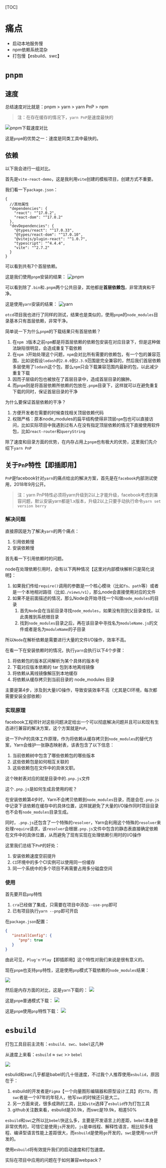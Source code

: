 [TOC]

# 痛点
- 启动本地服务慢
- npm依赖系统混杂
- 打包慢【esbuild、swc】

# `pnpm`
## 速度
总结速度对比就是：pnpm > yarn > yarn PnP > npm

> 注：在存在缓存的情况下，`yarn PnP`是速度最快的

![pnpm下载速度对比](https://camo.githubusercontent.com/83b108abddef5c40f6afc985fa8214edc92b6f2226a83d577074a720907463c8/68747470733a2f2f706e706d2e696f2f696d672f62656e63686d61726b732f616c6f7474612d66696c65732e737667)

这是`pnpm`的优势之一：速度是同类工具中最快的。

## 依赖
以下我会进行一组对比。

首先是`vite-react-demo`，这是我利用`vite`创建的模板项目，创建方式不重要。

我们看一下`package.json`：
```json5
{
  //其他属性
  "dependencies": {
    "react": "^17.0.2",
    "react-dom": "^17.0.2"
  },
  "devDependencies": {
    "@types/react": "^17.0.33",
    "@types/react-dom": "^17.0.10",
    "@vitejs/plugin-react": "^1.0.7",
    "typescript": "^4.4.4",
    "vite": "^2.7.2"
  }
}
```
可以看到共有7个首层依赖。

这是我们使用`pnpm`安装的结果：
![pnpm](https://pic.imgdb.cn/item/61f36fa22ab3f51d91afe9a4.jpg)

可以看到除了`.bin`和`.pnpm`两个公共目录，其他都是**首层依赖包**，非常清爽和干净。

这是使用`yarn`安装的结果：
![yarn](https://pic.imgdb.cn/item/61f370612ab3f51d91b096db.jpg)

`otcd`项目我也进行了同样的测试，结果也是类似的，使用`pnpm`的`node_modules`目录基本只有首层依赖，非常干净。

简单说一下为什么`pnpm`的下载结果只有首层依赖？

1. 在`npm 3`版本之前`npm`都是将首层依赖的依赖包安装在对应目录下，但是这种做法缺陷很明显，会造成重复下载依赖
2. 在`npm 3`开始处理这个问题，`npm`会对比所有需要的依赖包，有一个包的兼容范围，比如说假设`lodash`的`2.0.0`到`2.3.9`范围是完全兼容的，然后我们首层依赖多层使用了`lodash`这个包，那么`npm`只会下载兼容范围内最新的包，以此减少重复下载
3. 因而子层级的包也被放在了首层目录中，造成首层目录的臃肿。
4. 而`pnpm`则是将首层依赖所依赖的包放在`.pnpm`目录下，这样就可以在避免重复下载的同时，保证首层目录的干净

为什么要保证首层依赖的干净？
1. 方便开发者在需要的时候查找相关顶层依赖代码
2. 权限严格：原本node_modules的扁平结构使得非顶层`npm`包也可以直接访问，比如实际项目中我遇到过有人在没有指定顶层依赖的情况下直接使用软件包，比如`react-router`和`queryString`

除了速度和目录方面的优势，在内存占用上`pnpm`也有极大的优势，这里我们先介绍下`yarn PnP`

## 关于`PnP`特性【即插即用】
`PnP`是facebook针对`yarn`的痛点给出的解决方案，首先是在`facebook`内部测试使用，2018年9月公开。

> 注：yarn PnP特性必须将yarn升级到2以上才能升级，facebook考虑到兼容问题，默认安装yarn都是1.x版本，升级2以上只要手动执行命令`yarn set version berry`

### 解决问题
直接原因是为了解决`yarn`的两个痛点：
1. 引用依赖慢
2. 安装依赖慢

首先看一下引用依赖时的问题。

node在处理依赖引用时，会有以下两种情况【这里对内部模块解析只是简化说明】：
1. 如果我们传给`require()`调用的参数是一个核心模块（比如`fs`、`path`等）或者是一个本地相对路径（比如`./views/v1`），那么node会直接使用对应的文件
2. 如果不是前面描述的情况，那么Node会开始寻找一个叫做`node_modules`的目录
   1. 首先`Node`会在当前目录寻找`node_modules`，如果没有则到父目录查找，以此类推到系统根目录
   2. 找到`node_modules`目录之后，再在该目录中寻找名为`moduleName.js`的文件或者是名为`moduleName`的子目录

所以`Node`在解析依赖是需要进行大量的文件I/O操作，效率不高。

在看一下在安装依赖时的情况，执行`yarn`会执行以下4个步骤：
1. 将依赖包的版本区间解析为某个具体的版本号
2. 下载对应版本依赖的 tar 包到本地离线镜像
3. 将依赖从离线镜像解压到本地缓存
4. 将依赖从缓存拷贝到当前目录的 node_modules 目录

主要是第4步，涉及到大量I/O操作，导致安装效率不高（尤其是CI环境，每次都需要安装全部依赖）

### 实现原理
facebook工程师针对这些问题决定给出一个可以彻底解决问题并且可以和现有生态进行兼容的解决方案，这个方案就是`PnP`。

说一下PnP的具体工作原理，作为将依赖从缓存拷贝到`node_modules`的替代方案，Yarn会维护一张静态映射表，该表包含了以下信息：
1. 当前依赖树中包含了哪些依赖包的哪些版本
2. 这些依赖包是如何相互关联的
3. 这些依赖包在文件中的具体文职。

这个映射表对应的就是目录中的`.pnp.js`文件

这个`.pnp.js`是如何生成且使用的呢？

在安装依赖第4步时，Yarn不会拷贝依赖到`node_modules`目录，而是会在`.pnp.js`中记录下该依赖在缓存中的具体位置，这样就避免了大量的I/O操作同时项目目录也不会有`node_modules`目录生成。

同时，`.pnp.js`还包含了一个特殊的`resolver`，Yarn会利用这个特殊的`resolver`来处理`require`请求，该`resolver`会根据`.pnp.js`文件中包含的静态表直接确定依赖在文件中的具体位置，从而避免了现有实现在处理依赖引用时的I/O操作

这里我们总结下`PnP`的好处：
1. 安装依赖速度空前提升
2. `CI`环境中的多个CI实例可以使用同一份缓存
3. 同一个系统中的多个项目不再需要占用多分磁盘空间

### 使用
首先要开启`pnp`特性
1. `cra`已经做了集成，只需要在项目中添加`--use-pnp`即可
2. 已有项目执行`yarn --pnp`即可开启

在`package.json`配置：
```json
{
   "installConfig": {
      "pnp": true
   }
}
```

由此可见，`Plug'n'Play`【即插即用】这个特性对我们来说是很有意义的。

现在`pnpm`也支持`pnp`特性，这是使用`pnp`模式下载依赖的`node_modules`结果：

![](https://pic.imgdb.cn/item/61f3a1752ab3f51d91e0f1eb.jpg)

然后是内存方面的对比，这是`yarn`下载的：
![](https://pic.imgdb.cn/item/61f3a2942ab3f51d91e27008.jpg)

这是`pnpm`普通模式下载：
![](https://pic.imgdb.cn/item/61f3a2582ab3f51d91e20956.jpg)

这是`pnpm`使用`pnp`特性下载：
![](https://pic.imgdb.cn/item/61f3a2432ab3f51d91e1f013.jpg)

# `esbuild`
打包工具目前主流有：`esbuild`、`swc`、`babel`这几种

从速度上来看：`esbuild` ≈ `swc` >> `bebel`

![](https://github.com/evanw/esbuild/raw/master/images/benchmark.svg)

esbulid和swc几乎都是babel的几十倍速度，不过我个人推荐使用`esbulid`，原因在于：
1. esbuild的开发者是`Figma`【一个向量图形编辑器和原型设计工具】的`CTO`，而`swc`者是一个97年的年轻人，他写`swc`的时候还只是大二。
2. 另一方面来说，很多成熟的工具，比如`vite`选择了`esbulid`作为打包工具
3. github关注数来看，esbulid是30.9k，而swc是19.9k，相差50%

`esbuild`和`swc`之所以比`bebel`快这么多，主要是开发语言上的差距，`bebel`本身是非常优秀的，可惜它是使用`js`开发的，`js`是单线程、解释性语言，相比较多线程、编译型语言性能上差距很大，而`esbuild`是使用`go`开发的，`swc`是使用`rust`开发的。

使用`esbuild`将有效提升我们的启动速度和打包速度。

实际在项目中应用的问题在于如何兼容webpack？